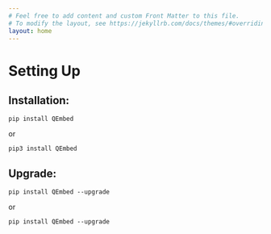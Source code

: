```yaml
---
# Feel free to add content and custom Front Matter to this file.
# To modify the layout, see https://jekyllrb.com/docs/themes/#overriding-theme-defaults
layout: home
---
```


# Setting Up
## Installation:

`pip install QEmbed`

or

`pip3 install QEmbed`

## Upgrade:

`pip install QEmbed --upgrade`

or 

`pip install QEmbed --upgrade`

